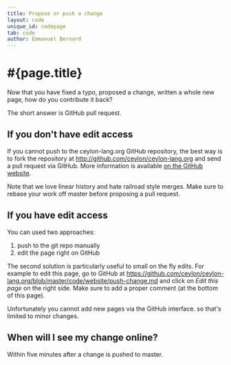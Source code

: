 ```yaml
---
title: Propose or push a change
layout: code
unique_id: codepage
tab: code
author: Emmanuel Bernard
---
```

# #{page.title}

Now that you have fixed a typo, proposed a change, written a whole new page,
how do you contribute it back?

The short answer is GitHub pull request.

## If you don't have edit access

If you cannot push to the ceylon-lang.org GitHub repository, the best way is to fork
the repository at <http://github.com/ceylon/ceylon-lang.org> and send a pull request 
via GitHub. More information is available [on the GitHub website](http://help.github.com/send-pull-requests/).

Note that we love linear history and hate railroad style merges. Make sure to rebase your
work off master before proposing a pull request.

## If you have edit access

You can used two approaches:

1. push to the git repo manually
1. edit the page right on GitHub

The second solution is particularly useful to small on the fly edits. For example to
edit this page, go to GitHub at <https://github.com/ceylon/ceylon-lang.org/blob/master/code/website/push-change.md> 
and click on _Edit this page_ on the right side.
Make sure to add a proper comment (at the bottom of this page).

Unfortunately you cannot add new pages via the GitHub interface. so that's limited to 
minor changes.

## When will I see my change online?

Within five minutes after a change is pushed to master.